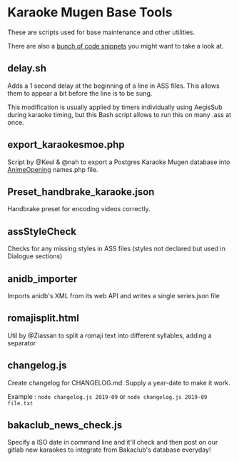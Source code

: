 # Karaoke Mugen Base Tools

These are scripts used for base maintenance and other utilities.

There are also a [bunch of code snippets](https://lab.shelter.moe/karaokemugen/karaokebase/snippets) you might want to take a look at.

## delay.sh

Adds a 1 second delay at the beginning of a line in ASS files. This allows them to appear a bit before the line is to be sung.

This modification is usually applied by timers individually using AegisSub during karaoke timing, but this Bash script allows to run this on many .ass at once.

## export_karaokesmoe.php

Script by @Keul & @nah to export a Postgres Karaoke Mugen database into [AnimeOpening](https://github.com/AniDevTwitter/animeopenings) names.php file.

## Preset_handbrake_karaoke.json

Handbrake preset for encoding videos correctly.

## assStyleCheck

Checks for any missing styles in ASS files (styles not declared but used in Dialogue sections)

## anidb_importer

Imports anidb's XML from its web API and writes a single series.json file

## romajisplit.html

Util by @Ziassan to split a romaji text into different syllables, adding a separator

## changelog.js

Create changelog for CHANGELOG.md. Supply a year-date to make it work.

Example : `node changelog.js 2019-09` or `node changelog.js 2019-09 file.txt`

## bakaclub_news_check.js

Specify a ISO date in command line and it'll check and then post on our gitlab new karaokes to integrate from Bakaclub's database everyday!